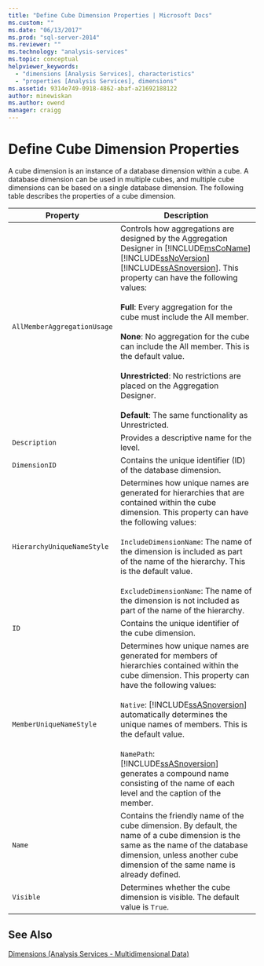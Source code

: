 ```yaml
---
title: "Define Cube Dimension Properties | Microsoft Docs"
ms.custom: ""
ms.date: "06/13/2017"
ms.prod: "sql-server-2014"
ms.reviewer: ""
ms.technology: "analysis-services"
ms.topic: conceptual
helpviewer_keywords: 
  - "dimensions [Analysis Services], characteristics"
  - "properties [Analysis Services], dimensions"
ms.assetid: 9314e749-0918-4862-abaf-a21692188122
author: minewiskan
ms.author: owend
manager: craigg
---
```

# Define Cube Dimension Properties
  A cube dimension is an instance of a database dimension within a cube. A database dimension can be used in multiple cubes, and multiple cube dimensions can be based on a single database dimension. The following table describes the properties of a cube dimension.  
  
|Property|Description|  
|--------------|-----------------|  
|`AllMemberAggregationUsage`|Controls how aggregations are designed by the Aggregation Designer in [!INCLUDE[msCoName](../../includes/msconame-md.md)] [!INCLUDE[ssNoVersion](../../includes/ssnoversion-md.md)] [!INCLUDE[ssASnoversion](../../includes/ssasnoversion-md.md)]. This property can have the following values:<br /><br /> **Full**: Every aggregation for the cube must include the All member.<br /><br /> **None**: No aggregation for the cube can include the All member. This is the default value.<br /><br /> **Unrestricted**: No restrictions are placed on the Aggregation Designer.<br /><br /> **Default**: The same functionality as Unrestricted.|  
|`Description`|Provides a descriptive name for the level.|  
|`DimensionID`|Contains the unique identifier (ID) of the database dimension.|  
|`HierarchyUniqueNameStyle`|Determines how unique names are generated for hierarchies that are contained within the cube dimension. This property can have the following values:<br /><br /> `IncludeDimensionName`: The name of the dimension is included as part of the name of the hierarchy. This is the default value.<br /><br /> `ExcludeDimensionName`: The name of the dimension is not included as part of the name of the hierarchy.|  
|`ID`|Contains the unique identifier of the cube dimension.|  
|`MemberUniqueNameStyle`|Determines how unique names are generated for members of hierarchies contained within the cube dimension. This property can have the following values:<br /><br /> `Native`: [!INCLUDE[ssASnoversion](../../includes/ssasnoversion-md.md)] automatically determines the unique names of members. This is the default value.<br /><br /> `NamePath`: [!INCLUDE[ssASnoversion](../../includes/ssasnoversion-md.md)] generates a compound name consisting of the name of each level and the caption of the member.|  
|`Name`|Contains the friendly name of the cube dimension. By default, the name of a cube dimension is the same as the name of the database dimension, unless another cube dimension of the same name is already defined.|  
|`Visible`|Determines whether the cube dimension is visible. The default value is `True`.|  
  
## See Also  
 [Dimensions &#40;Analysis Services - Multidimensional Data&#41;](../multidimensional-models-olap-logical-dimension-objects/dimensions-analysis-services-multidimensional-data.md)  
  
  
